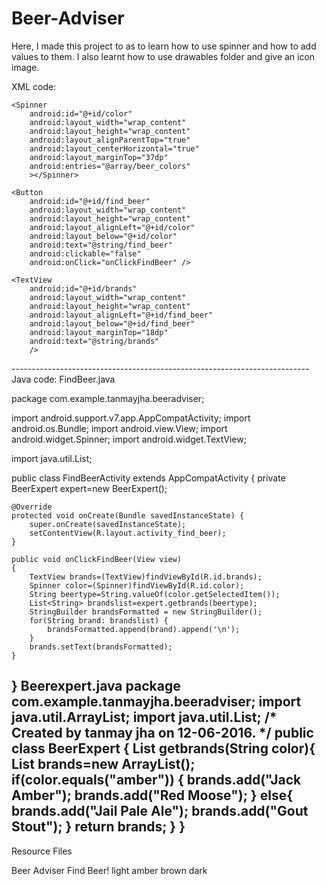 # Beer-Adviser
Here, I made this project to as to learn how to use spinner and how to add values to them. I also learnt how to use drawables folder and give an icon image. 

XML code: 
<?xml version="1.0" encoding="utf-8"?>
<RelativeLayout
    xmlns:android="http://schemas.android.com/apk/res/android"
    xmlns:tools="http://schemas.android.com/tools"
    android:layout_width="match_parent"
    android:layout_height="match_parent"
    android:paddingLeft="@dimen/activity_horizontal_margin"
    android:paddingRight="@dimen/activity_horizontal_margin"
    android:paddingTop="@dimen/activity_vertical_margin"
    android:paddingBottom="@dimen/activity_vertical_margin"
    tools:context="com.example.tanmayjha.beeradviser.FindBeerActivity">

    <Spinner
        android:id="@+id/color"
        android:layout_width="wrap_content"
        android:layout_height="wrap_content"
        android:layout_alignParentTop="true"
        android:layout_centerHorizontal="true"
        android:layout_marginTop="37dp"
        android:entries="@array/beer_colors"
        ></Spinner>

    <Button
        android:id="@+id/find_beer"
        android:layout_width="wrap_content"
        android:layout_height="wrap_content"
        android:layout_alignLeft="@+id/color"
        android:layout_below="@+id/color"
        android:text="@string/find_beer"
        android:clickable="false"
        android:onClick="onClickFindBeer" />

    <TextView
        android:id="@+id/brands"
        android:layout_width="wrap_content"
        android:layout_height="wrap_content"
        android:layout_alignLeft="@+id/find_beer"
        android:layout_below="@+id/find_beer"
        android:layout_marginTop="18dp"
        android:text="@string/brands"
        />



</RelativeLayout>
--------------------------------------------------------------------------
Java code:
FindBeer.java

package com.example.tanmayjha.beeradviser;

import android.support.v7.app.AppCompatActivity;
import android.os.Bundle;
import android.view.View;
import android.widget.Spinner;
import android.widget.TextView;

import java.util.List;

public class FindBeerActivity extends AppCompatActivity {
    private  BeerExpert expert=new BeerExpert();

    @Override
    protected void onCreate(Bundle savedInstanceState) {
        super.onCreate(savedInstanceState);
        setContentView(R.layout.activity_find_beer);
    }

    public void onClickFindBeer(View view)
    {
        TextView brands=(TextView)findViewById(R.id.brands);
        Spinner color=(Spinner)findViewById(R.id.color);
        String beertype=String.valueOf(color.getSelectedItem());
        List<String> brandslist=expert.getbrands(beertype);
        StringBuilder brandsFormatted = new StringBuilder();
        for(String brand: brandslist) {
            brandsFormatted.append(brand).append('\n');
        }
        brands.setText(brandsFormatted);
    }
}
Beerexpert.java
package com.example.tanmayjha.beeradviser;
import java.util.ArrayList;
import java.util.List;
/* Created by tanmay jha on 12-06-2016. */
public class BeerExpert {
    List<String> getbrands(String color){
        List<String> brands=new ArrayList<String>();
        if(color.equals("amber")) {
            brands.add("Jack Amber");
            brands.add("Red Moose");
        }
        else{
            brands.add("Jail Pale Ale");
            brands.add("Gout Stout");
        }
        return brands;
    }
}
--------------------------------------------------------------

Resource Files

<resources>
    <string name="app_name">Beer Adviser</string>
    <string name="find_beer">Find Beer!</string>
    <string name="brands"></string>
    <string-array name="beer_colors">
        <item>light</item>
        <item>amber</item>
        <item>brown</item>
        <item>dark</item>
    </string-array>
</resources>
